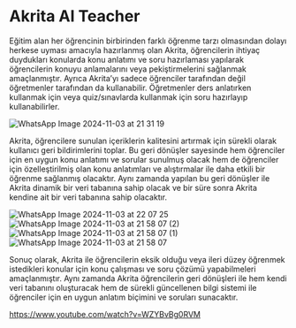 # Akrita AI Teacher
Eğitim alan her öğrencinin birbirinden farklı öğrenme tarzı olmasından dolayı herkese uyması amacıyla hazırlanmış olan Akrita, öğrencilerin ihtiyaç duydukları konularda konu anlatımı ve soru hazırlaması yapılarak öğrencilerin konuyu anlamalarını veya pekiştirmelerini sağlanmak amaçlanmıştır. Ayrıca Akrita’yı sadece öğrenciler tarafından değil öğretmenler tarafından da kullanabilir. Öğretmenler ders anlatırken kullanmak için veya quiz/sınavlarda kullanmak için soru hazırlayıp kullanabilirler.

![WhatsApp Image 2024-11-03 at 21 31 19](https://github.com/user-attachments/assets/cc2d697d-8b5f-42d3-ba9e-ef46ec2fa6aa)

Akrita, öğrencilere sunulan içeriklerin kalitesini artırmak için sürekli olarak kullanıcı geri bildirimlerini toplar. Bu geri dönüşler sayesinde hem öğrenciler için en uygun konu anlatımı ve sorular sunulmuş olacak hem de öğrenciler için özelleştirilmiş olan konu anlatımları ve alıştırmalar ile daha etkili bir öğrenme sağlanmış olacaktır. Aynı zamanda yapılan bu geri dönüşler ile Akrita dinamik bir veri tabanına sahip olacak ve bir süre sonra Akrita kendine ait bir veri tabanına sahip olacaktır.

![WhatsApp Image 2024-11-03 at 22 07 25](https://github.com/user-attachments/assets/b4897313-12d2-41f4-9121-101fd303936d)
![WhatsApp Image 2024-11-03 at 21 58 07 (2)](https://github.com/user-attachments/assets/ec32a393-34ef-4733-be69-638b78167585)
![WhatsApp Image 2024-11-03 at 21 58 07 (1)](https://github.com/user-attachments/assets/e08b192c-1204-4c85-b150-7664f2c9cff2)
![WhatsApp Image 2024-11-03 at 21 58 07](https://github.com/user-attachments/assets/aedab4fc-1498-4e6b-92a6-799470213f74)

Sonuç olarak, Akrita ile öğrencilerin eksik olduğu veya ileri düzey öğrenmek istedikleri konular için konu çalışması ve soru çözümü yapabilmeleri amaçlanmıştır. Aynı zamanda Akrita öğrencilerin geri dönüşleri ile hem kendi veri tabanını oluşturacak hem de sürekli güncellenen bilgi sistemi ile öğrenciler için en uygun anlatım biçimini ve soruları sunacaktır.

https://www.youtube.com/watch?v=WZYBvBg0RVM
